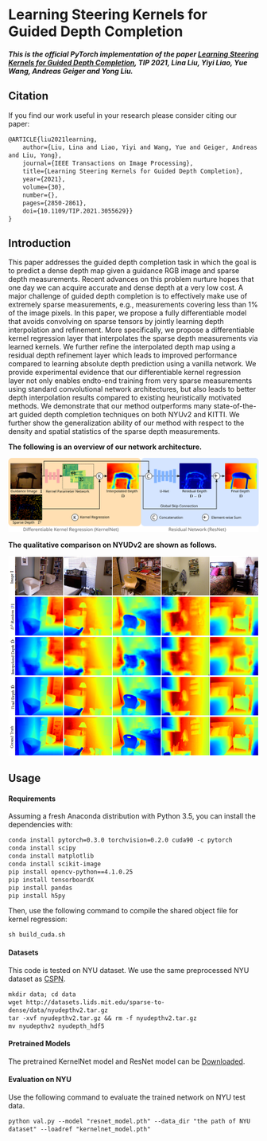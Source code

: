 
# Learning Steering Kernels for Guided Depth Completion

##### This is the official PyTorch implementation of the paper [Learning Steering Kernels for Guided Depth Completion](http://www.cvlibs.net/publications/Liu2021TIP.pdf), TIP 2021, Lina Liu, Yiyi Liao, Yue Wang, Andreas Geiger and Yong Liu.

## Citation

If you find our work useful in your research please consider citing our paper:

```
@ARTICLE{liu2021learning,  
    author={Liu, Lina and Liao, Yiyi and Wang, Yue and Geiger, Andreas and Liu, Yong},  
    journal={IEEE Transactions on Image Processing},   
    title={Learning Steering Kernels for Guided Depth Completion},   
    year={2021},  
    volume={30},  
    number={},  
    pages={2850-2861},  
    doi={10.1109/TIP.2021.3055629}}
}

```

## Introduction

This paper addresses the guided depth completion task in which the goal is to predict a dense depth map given a guidance 
RGB image and sparse depth measurements. Recent advances on this problem nurture hopes that one day we can
acquire accurate and dense depth at a very low cost. A major challenge of guided depth completion is to effectively make use
of extremely sparse measurements, e.g., measurements covering less than 1% of the image pixels. In this paper, we propose
a fully differentiable model that avoids convolving on sparse tensors by jointly learning depth interpolation and refinement.
More specifically, we propose a differentiable kernel regression layer that interpolates the sparse depth measurements via learned
kernels. We further refine the interpolated depth map using a residual depth refinement layer which leads to improved
performance compared to learning absolute depth prediction using a vanilla network. We provide experimental evidence that
our differentiable kernel regression layer not only enables endto-end training from very sparse measurements using standard
convolutional network architectures, but also leads to better depth interpolation results compared to existing heuristically
motivated methods. We demonstrate that our method outperforms many state-of-the-art guided depth completion techniques
on both NYUv2 and KITTI. We further show the generalization ability of our method with respect to the density and spatial
statistics of the sparse depth measurements.

**The following is an overview of our network architecture.**

![pipeline](./img/pipeline.svg)

**The qualitative comparison on NYUDv2 are shown as follows.**

![comparison on nyu](./img/qualitative_comparison_on_nyu.png)


## Usage

#### Requirements

Assuming a fresh Anaconda distribution with Python 3.5, you can install the dependencies with:

```
conda install pytorch=0.3.0 torchvision=0.2.0 cuda90 -c pytorch
conda install scipy
conda install matplotlib
conda install scikit-image
pip install opencv-python==4.1.0.25
pip install tensorboardX
pip install pandas  
pip install h5py
```

Then, use the following command to compile the shared object file for kernel regression:

```
sh build_cuda.sh
```


#### Datasets

This code is tested on NYU dataset. We use the same preprocessed NYU dataset as [CSPN](https://github.com/XinJCheng/CSPN/tree/master/cspn_pytorch).

```
mkdir data; cd data
wget http://datasets.lids.mit.edu/sparse-to-dense/data/nyudepthv2.tar.gz
tar -xvf nyudepthv2.tar.gz && rm -f nyudepthv2.tar.gz
mv nyudepthv2 nyudepth_hdf5
```


#### Pretrained Models

The pretrained KernelNet model and ResNet model can be [Downloaded](https://drive.google.com/drive/folders/1MAlkT68A3PegiexINhBqLPoqp0A3qvxn?usp=sharing).


#### Evaluation on NYU

Use the following command to evaluate the trained network on NYU test data.
```
python val.py --model "resnet_model.pth" --data_dir "the path of NYU dataset" --loadref "kernelnet_model.pth"
```



